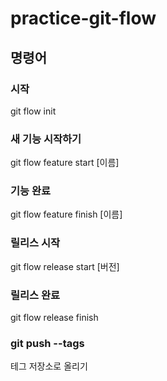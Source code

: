 # practice-git-flow

## 명령어
### 시작
git flow init

### 새 기능 시작하기
git flow feature start [이름]

### 기능 완료
git flow feature finish [이름]

### 릴리스 시작 
git flow release start [버전]

### 릴리스 완료 
git flow release finish 

### git push --tags 
테그 저장소로 올리기
